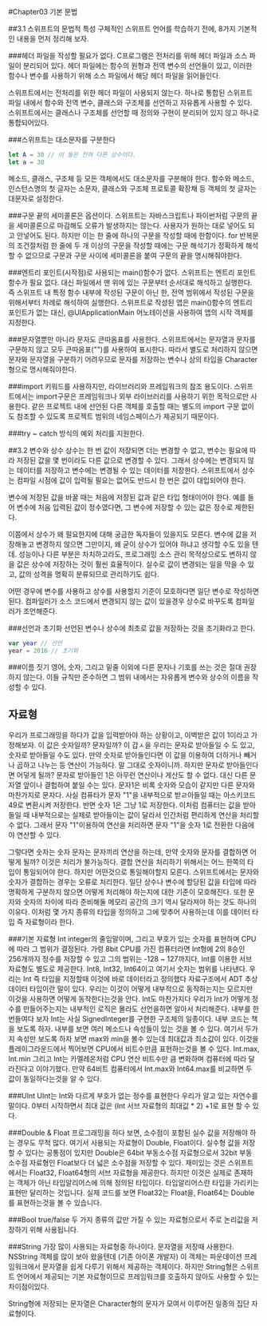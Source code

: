 #Chapter03 기본 문법

##3.1 스위프트의 문법적 특성
구체적인 스위프트 언어를 학습하기 전에, 8가지 기본적인 내용을 먼저 정리해 보자.

###헤더 파일을 작성할 필요가 없다.
C프로그램은 전처리를 위해 헤더 파일과 소스 파일이 분리되어 있다. 헤더 파일에는 함수의 원형과 전역 변수의 선언들이 있고, 이러한 함수나 변수를 사용하기 위해 소스 파일에서 해당 헤더 파일을 읽어들인다. 

스위프트에서는 전처리를 위한 헤더 파일이 사용되지 않는다. 하나로 통합된 스위프트 파일 내에서 함수와 전역 변수, 클래스와 구조체를 선언하고 자유롭게 사용할 수 있다. 스위프트에서는 클래스나 구조체를 선언할 때 정의와 구현이 분리되어 있지 않고 하나로 통합되어있다.

###스위프트는 대소문자를 구분한다
```Swift
let A = 30 // 이 둘은 전혀 다른 상수이다.
let a = 30
```
메소드, 클래스, 구조체 등 모든 객체에서도 대소문자를 구분해야 한다. 함수와 메소드, 인스턴스명의 첫 글자는 소문자, 클래스와 구조체 프로토콜 확장채 등 객체의 첫 글자는 대문자로 설정한다.

###구문 끝의 세미콜론은 옵션이다.
스위프트는 자바스크립트나 파이썬처럼 구문의 끝을 세미콜론으로 마감해도 오류가 발생하지는 않는다. 사용자가 원하는 대로 넣어도 되고 안넣어도 된다. 하지만 이는 한 줄에 하나의 구문을 작성할 때에 한함이다. for 반복문의 조건절처럼 한 줄에 두 개 이상의 구문을 작성할 때에는 구문 해석기가 정확하게 해석할 수 없으므로 구문과 구문 사이에 세미콜론을 붙여 구문의 끝을 명시해줘야한다.

###엔트리 포인트(시작점)로 사용되는 main()함수가 없다.
스위프트는 엔트리 포인트 함수가 필요 없다. 대신 파일에서 맨 위에 있는 구문부터 순서대로 해석하고 실행한다. 즉 스위프트 내 특정 함수 내부에 작성된 구문이 아닌 한, 전역 범위에서 작성된 구문을 위해서부터 차례로 해석하여 실행한다. 스위프트로 작성된 앱은 main()함수의 엔트리 포인트가 없는 대신, @UIApplicationMain 어노테이션을 사용하여 앱의 시작 객체를 지정한다.

###문자열뿐만 아니라 문자도 큰따옴표를 사용한다.
스위프트에서는 문자열과 문자를 구문하지 않고 모두 큰따옴표("")를 사용하여 표시한다. 따라서 별도로 처리하지 않으면 문자와 문자열을 구분하기 어려우므로 문자를 저장하는 변수나 상의 타입을 Character형으로 명시해줘야한다.

###import 키워드를 사용하지만, 라이브러리와 프레임워크의 참조 용도이다.
스위프트에서는 import구문은 프레임워크나 외부 라이브러리를 사용하기 위한 목적으로만 사용한다. 같은 프로젝트 내에 선언된 다른 객체를 호출할 때는 별도의 import 구문 없이도 참조할 수 있도록 프로젝트 범위의 네임스페이스가 제공되기 때문이다.

###try ~ catch 방식의 예외 처리를 지원한다.

##3.2 변수와 상수
상수는 한 번 값이 저장되면 더는 변경할 수 없고, 변수는 필요에 따라 저장된 값을 몇 번이라도 다른 값으로 변경할 수 있다. 그래서 상수에는 변경되지 않는 데이터를 저장하고 변수에는 변경될 수 있는 데이터를 저장한다. 스위프트에서 상수는 컴파일 시점에 값이 입력될 필요는 없어도 반드시 한 번은 값이 대입되어야 한다.

변수에 저장된 값을 바꿀 때는 처음에 저장된 값과 같은 타입 형태이어야 한다. 예를 들어 변수에 처음 입력된 값이 정수였다면, 그 변수에 저장할 수 있는 값은 정수로 제한된다. 

이쯤에서 상수가 왜 필요한지에 대해 궁금한 독자들이 있을지도 모른다. 변수에 값을 저장해놓고 변경하지 않으면 그만이지, 왜 굳이 상수가 있어야 하냐고 생각할 수도 있을 텐데. 성능이나 다른 부분은 차치하고라도, 프로그래밍 소스 관리 목적상으로도 변하지 않을 값은 상수에 저장하는 것이 훨씬 효율적이다. 실수로 값이 변경되는 일을 막을 수 있고, 값의 성격을 명확히 분류되므로 관리하기도 쉽다.

어떤 경우에 변수를 사용하고 상수를 사용할지 기준이 모호하다면 일단 변수로 작성하면 된다. 컴파일러가 소스 코드에서 변경되지 않는 값이 있을경우 상수로 바꾸도록 컴파일러가 조언해준다.

###선언과 초기화
선언된 변수나 상수에 최초로 값을 저장하는 것을 초기화라고 한다.
```Swift
var year // 선언
year = 2016 // 초기화
```

###이름 짓기
영어, 숫자, 그리고 밑줄 이외에 다른 문자나 기호를 쓰는 것은 절대 권장하지 않는다. 이들 규칙만 준수하면 그 범위 내에서는 자유롭게 변수와 상수의 이름을 작성할 수 있다.

## 자료형
우리가 프로그래밍을 하다가 값을 입력받아야 하는 상황이고, 이벽받은 값이 1이라고 가정해보자. 이 값은 숫자일까? 문자일까?
이 갑ㅅ을 우리는 문자로 받아들일 수 도 있고, 숫자로 받아들일 수도 있다. 만약 숫자로 받아들인다면 이 값을 이용하여 더하거나 빼거나 곱하고 나누는 등 연산이 가능하다. 말 그대로 숫자이니까. 하지만 문자로 받아들인다면 어덯게 될까? 문자로 받아들인 1은 아무런 연산이나 게산도 할 수 없다. 대신 다른 문자열 앞이나 결헙하여 붙일 수는 있다. 문자1은 비록 숫자와 모습이 같지만 다른 문자와 마찬가지로 문자다. 사실 컴퓨타가 문자 "1"을 내부적으로 받ㄹ아들일 때는 아스키코드 49로 변환시켜 저장한다. 반면 숫자 1은 그냥 1로 저장한다. 이처럼 컴퓨터는 값을 받아들일 때 내부적으로는 실제로 받아들이는 값이 달라서 인간처럼 편리하게 연산을 처리할 수 없다. 그래서 문자 "1"이용하여 연산을 처리하면 문자 "1"을 숫자 1로 전환한 다음에야 연산할 수 있다.

그렇다면 숫자는 숫자 문자는 문자끼리 연산을 하는데, 만약 숫자와 문자를 결합하면 어떻게 될까? 이것은 처리가 불가능하다. 결합 연산을 처리하기 위해서는 어느 한쪽의 타입이 통일되어야 한다. 하지만 어떤것으로 통일해야할지 모른다. 스위프트에서는 문자와 숫자가 결합하는 경우는 오류로 처리한다. 일단 상수나 변수에 할당된 값을 타입에 따라 명확하게 구분하지 않으면 어떻게 처리해야 하는지에 대한 기준이 모호해진다. 또한 문자와 숫자의 차이에 따라 준비해둘 메모리 공간의 크기 역시 달라져야 하는 것도 하나의 이유다. 이처럼 몇 가지 종류의 타입을 정의하고 그에 맞추어 사용하는데 이를 데이터 타입 즉 자료형이라 한다.

###기본 자료형
Int integer의 줄임말이며, 그리고 부호가 있는 숫자를 표현하며 CPU에 따라 그 범위가 결정된다. 가령 8bit CPU를 가진 컴퓨터라면 Int형에 2의 8승인 256개까지 정수를 저장할 수 있고 그의 범위는 -128 ~ 127까지다, Int를 이용한 서브 자료형도 별도로 제공한다. Int8, Int32, Int64이고 여기서 숫자는 범위를 나타낸다. 우리는 Int 즉 타입을 지정할때 이것에 바로 데이터라고 정의했다 자료구조에서 ADT 추상 데이터 타입이란 말이 있다. 우리는 이것이 어떻게 내부적으로 동작하는지는 모르지만 이것을 사용하면 어떻게 동작한다는것을 안다. Int도 마찬가지다 우리가 Int가 어떻게 정수를 만들어주는지는 내부적인 로직은 몰라도 선언을하면 알아서 처리해준다. 내부를 한번들여다 보자 Int는 사실 SignedInteger를 구현한 구조체의 일종이다. 내부 코드는 책을 보도록 하자. 내부를 보면 여러 메소드나 속성들이 있는 것을 볼 수 있다. 여기서 두가지 속성만 보도록 하자 보면 max와 min을 볼수 있는데 최대값과 최소값이 있다. 이것을 플레이그라운드에서 찍어보면 CPU에서 비트수만큼 표현하는것을 볼 수 있다. Int.max, Int.min 그리고 Int는 카멜레온처럼 CPU 연산 비트수만 큼 변화하며 컴퓨터에 따라 달라진다고 이야기했다. 만약 64비트 컴퓨터에서 Int.max와 Int64.max를 비교하면 두 값이 동일하다는것을 알 수 있다.

###UInt
UInt는 Int와 다르게 부호가 없는 정수를 표현한다 우리가 알고 있는 자연수를 말이다. 0부터 시작하면서 최대 값은 (Int 서브 자료형의 최대값 * 2) +1로 표현 할 수 있다. 

###Double & Float 
프로그래밍을 하다 보면, 소수점이 포함된 실수 값을 저장해야 하는 경우도 무척 많다. 여기서 사용되는 자료형이 Double, Float이다.
실수형 값을 저장할 수 있다는 공통점이 있지만 Double은 64bit 부동소수점 자료형으로서 32bit 부동 소수점 자료형인 Float보다 더 넓은 소수점을 저장할 수 있다. 재미있는 것은 스위프트에서는 Float32, Float64형의 서브 자료형을 제공한다. 하지만 이것은 실제로 존재하는 객체가 아닌 타입알리어스에 의해 정의된 타입이다. 타입알리어스란 타입을 가리키는 표현만 달리하는 것입니다.
실제 코드를 보면 Float32는 Float을, Float64는 Double를 표현하는것을 볼 수 있습니다.

###Bool
true/false 두 가지 종류의 값만 가질 수 있는 자료형으로서 주로 논리값을 저장하기 위해 사용됩니다.

###String
가장 많이 사용되는 자료형중 하나이다. 문자열을 저장때 사용한다. NSString 객체를 많이 보아 왔을텐데 (기존 아이폰 개발자) 이 객체는 파운데이션 프레임워크에서 문자열을 쉽게 다루기 위해서 제공하는 객체이다. 하지만 String형은 스위프트 언어에서 제공되는 기본 자료형이므로 프레임워크를 호출하지 않아도 사용할 수 있는 차이점이있다.

String형에 저장되는 문자열은 Character형의 문자가 모여서 이루어진 일종의 집단 자료형이다. 